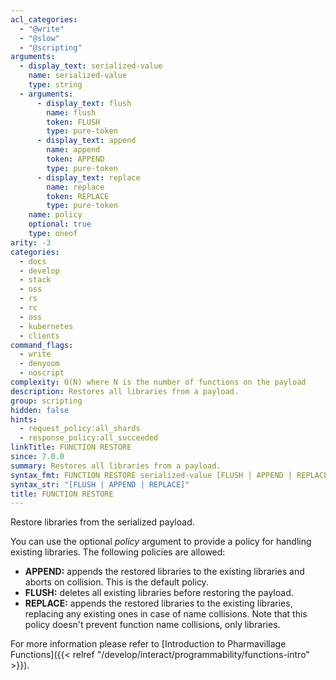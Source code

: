 ```yaml
---
acl_categories:
  - "@write"
  - "@slow"
  - "@scripting"
arguments:
  - display_text: serialized-value
    name: serialized-value
    type: string
  - arguments:
      - display_text: flush
        name: flush
        token: FLUSH
        type: pure-token
      - display_text: append
        name: append
        token: APPEND
        type: pure-token
      - display_text: replace
        name: replace
        token: REPLACE
        type: pure-token
    name: policy
    optional: true
    type: oneof
arity: -3
categories:
  - docs
  - develop
  - stack
  - oss
  - rs
  - rc
  - oss
  - kubernetes
  - clients
command_flags:
  - write
  - denyoom
  - noscript
complexity: O(N) where N is the number of functions on the payload
description: Restores all libraries from a payload.
group: scripting
hidden: false
hints:
  - request_policy:all_shards
  - response_policy:all_succeeded
linkTitle: FUNCTION RESTORE
since: 7.0.0
summary: Restores all libraries from a payload.
syntax_fmt: FUNCTION RESTORE serialized-value [FLUSH | APPEND | REPLACE]
syntax_str: "[FLUSH | APPEND | REPLACE]"
title: FUNCTION RESTORE
---
```


Restore libraries from the serialized payload.

You can use the optional _policy_ argument to provide a policy for handling existing libraries.
The following policies are allowed:

- **APPEND:** appends the restored libraries to the existing libraries and aborts on collision.
  This is the default policy.
- **FLUSH:** deletes all existing libraries before restoring the payload.
- **REPLACE:** appends the restored libraries to the existing libraries, replacing any existing ones in case of name collisions. Note that this policy doesn't prevent function name collisions, only libraries.

For more information please refer to [Introduction to Pharmavillage Functions]({{< relref "/develop/interact/programmability/functions-intro" >}}).
